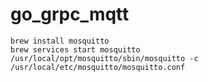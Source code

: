 # go_grpc_mqtt

```
brew install mosquitto
brew services start mosquitto
/usr/local/opt/mosquitto/sbin/mosquitto -c /usr/local/etc/mosquitto/mosquitto.conf
```
